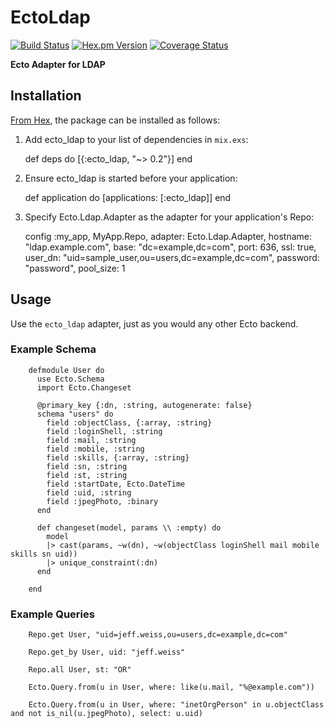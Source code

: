 # EctoLdap
[![Build Status](https://travis-ci.org/jeffweiss/ecto_ldap.svg?branch=master)](https://travis-ci.org/jeffweiss/ecto_ldap)
[![Hex.pm Version](http://img.shields.io/hexpm/v/ecto_ldap.svg?style=flat)](https://hex.pm/packages/ecto_ldap)
[![Coverage Status](https://coveralls.io/repos/github/jeffweiss/ecto_ldap/badge.svg?branch=master)](https://coveralls.io/github/jeffweiss/ecto_ldap?branch=master)

**Ecto Adapter for LDAP**

## Installation

[From Hex](https://hex.pm/docs/publish), the package can be installed as follows:

  1. Add ecto_ldap to your list of dependencies in `mix.exs`:

        def deps do
          [{:ecto_ldap, "~> 0.2"}]
        end

  2. Ensure ecto_ldap is started before your application:

        def application do
          [applications: [:ecto_ldap]]
        end

  3. Specify Ecto.Ldap.Adapter as the adapter for your application's Repo:

        config :my_app, MyApp.Repo,
          adapter: Ecto.Ldap.Adapter,
          hostname: "ldap.example.com",
          base: "dc=example,dc=com",
          port: 636,
          ssl: true,
          user_dn: "uid=sample_user,ou=users,dc=example,dc=com",
          password: "password",
          pool_size: 1

## Usage

Use the `ecto_ldap` adapter, just as you would any other Ecto backend.

### Example Schema


        defmodule User do
          use Ecto.Schema
          import Ecto.Changeset

          @primary_key {:dn, :string, autogenerate: false}
          schema "users" do
            field :objectClass, {:array, :string}
            field :loginShell, :string
            field :mail, :string
            field :mobile, :string
            field :skills, {:array, :string}
            field :sn, :string
            field :st, :string
            field :startDate, Ecto.DateTime
            field :uid, :string
            field :jpegPhoto, :binary
          end

          def changeset(model, params \\ :empty) do
            model
            |> cast(params, ~w(dn), ~w(objectClass loginShell mail mobile skills sn uid))
            |> unique_constraint(:dn)
          end

        end

### Example Queries

        Repo.get User, "uid=jeff.weiss,ou=users,dc=example,dc=com"

        Repo.get_by User, uid: "jeff.weiss"

        Repo.all User, st: "OR"

        Ecto.Query.from(u in User, where: like(u.mail, "%@example.com"))

        Ecto.Query.from(u in User, where: "inetOrgPerson" in u.objectClass and not is_nil(u.jpegPhoto), select: u.uid)
